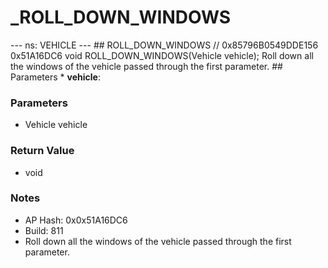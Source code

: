# _ROLL_DOWN_WINDOWS

--- ns: VEHICLE --- ## ROLL_DOWN_WINDOWS  // 0x85796B0549DDE156 0x51A16DC6 void ROLL_DOWN_WINDOWS(Vehicle vehicle);  Roll down all the windows of the vehicle passed through the first parameter.  ## Parameters * **vehicle**:

### Parameters
* Vehicle vehicle

### Return Value
* void

### Notes
* AP Hash: 0x0x51A16DC6
* Build: 811
* Roll down all the windows of the vehicle passed through the first parameter.

